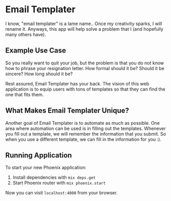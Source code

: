 Email Templater
================

I know, "email templater" is a lame name.. Once my creativity sparks, I will rename it. Anyways, this app will help solve a problem that I (and hopefully many others have).

Example Use Case
-----------------
So you really want to quit your job, but the problem is that you do not know how to phrase your resignation letter. How formal should it be? Should it be sincere? How long should it be?

Rest assured, Email Templater has your back. The vision of this web application is to equip users with tons of templates so that they can find the one that fits them.

What Makes Email Templater Unique?
----------------------------------
Another goal of Email Templater is to automate as much as possible. One area where automation can be used is in filling out the templates. Whenever you fill out a template, we will remember the information that you submit. So when you use a different template, we can fill in the information for you :).

Running Application
-------------------

To start your new Phoenix application:

1. Install dependencies with `mix deps.get`
2. Start Phoenix router with `mix phoenix.start`

Now you can visit `localhost:4000` from your browser.
